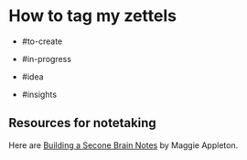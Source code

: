 # How to tag my zettels

- #to-create
- #in-progress


- #idea
- #insights


## Resources for notetaking 
Here are [Building a Secone Brain Notes](https://maggieappleton.com/basb) by Maggie Appleton. 